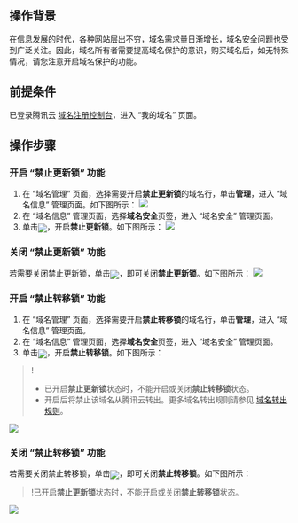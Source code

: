 ## 操作背景
在信息发展的时代，各种网站层出不穷，域名需求量日渐增长，域名安全问题也受到广泛关注。因此，域名所有者需要提高域名保护的意识，购买域名后，如无特殊情况，请您注意开启域名保护的功能。

## 前提条件
已登录腾讯云 [域名注册控制台](https://console.cloud.tencent.com/domain)，进入 “我的域名” 页面。


## 操作步骤
### 开启 “禁止更新锁” 功能
1. 在 “域名管理” 页面，选择需要开启**禁止更新锁**的域名行，单击**管理**，进入 “域名信息” 管理页面。如下图所示：
![](https://qcloudimg.tencent-cloud.cn/raw/ebbd068fe8178560fb69892e694bd723.png)
2. 在 “域名信息” 管理页面，选择**域名安全**页签，进入 “域名安全” 管理页面。
3. 单击<span ><img src="https://main.qcloudimg.com/raw/ce844f426842c9ae41963f5d3bc4f4c0.png" style="margin-bottom:-5px;"/></span>，开启**禁止更新锁**。如下图所示：
![](https://qcloudimg.tencent-cloud.cn/raw/42893ed01f5fb63470901746d57cf726.png)

### 关闭 “禁止更新锁” 功能
若需要关闭禁止更新锁，单击<span ><img src="https://qcloudimg.tencent-cloud.cn/raw/f644d0a4b8c0d8553cbd763f8322bf2b.png" style="margin-bottom:-5px;"/></span>，即可关闭**禁止更新锁**。如下图所示：
![](https://qcloudimg.tencent-cloud.cn/raw/d43d43dd82f499abb1d166f33b64b532.png)

### 开启 “禁止转移锁” 功能
1. 在 “域名管理” 页面，选择需要开启**禁止转移锁**的域名行，单击**管理**，进入 “域名信息” 管理页面。
2. 在 “域名信息” 管理页面，选择**域名安全**页签，进入 “域名安全” 管理页面。
3. 单击<span ><img src="https://main.qcloudimg.com/raw/ce844f426842c9ae41963f5d3bc4f4c0.png" style="margin-bottom:-5px;"/></span>，开启**禁止转移锁**。如下图所示：
>!
>- 已开启**禁止更新锁**状态时，不能开启或关闭**禁止转移锁**状态。
>- 开启后将禁止该域名从腾讯云转出。更多域名转出规则请参见 [域名转出规则](https://cloud.tencent.com/document/product/242/57743)。
>
![](https://qcloudimg.tencent-cloud.cn/raw/b8544bbfb647d486b991a425238f5348.png)


### 关闭 “禁止转移锁” 功能
若需要关闭禁止转移锁，单击<span ><img src="https://qcloudimg.tencent-cloud.cn/raw/f644d0a4b8c0d8553cbd763f8322bf2b.png" style="margin-bottom:-5px;"/></span>，即可关闭**禁止转移锁**。如下图所示：
>!已开启**禁止更新锁**状态时，不能开启或关闭**禁止转移锁**状态。
>
![](https://qcloudimg.tencent-cloud.cn/raw/f9591f193cb57ecf71bab2c4dc3cd2a3.png)
